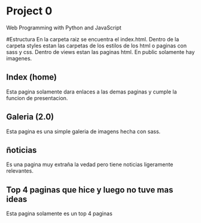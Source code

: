 # Project 0

Web Programming with Python and JavaScript

#Estructura
En la carpeta raiz se encuentra el index.html.
Dentro de la carpeta styles estan las carpetas de los estilos de los html o paginas con sass y css.
Dentro de views estan las paginas html.
En public solamente hay imagenes.

## Index (home)
Esta pagina solamente dara enlaces a las demas paginas y cumple la funcion de presentacion.

## Galeria (2.0)
Esta pagina es una simple galeria de imagens hecha con sass.

## ñoticias 
Es una pagina muy extraña la vedad pero tiene noticias ligeramente relevantes.

## Top 4 paginas que hice y luego no tuve mas ideas

Esta pagina solamente es un top 4 paginas
